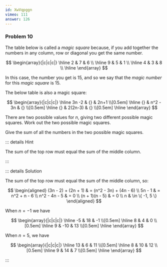 ```yaml
---
id: XwVqpggn
vimeo: 111
answer: 126
---
```


### Problem 10

The table below is called a _magic square_ because, if you add together the
numbers in any column, row or diagonal you get the same number.

$$
\begin{array}{|c|c|c|}
\hline
2 & 7 & 6 \\ \hline
9 & 5 & 1 \\ \hline
4 & 3 & 8 \\ \hline
\end{array}
$$

In this case, the number you get is $15$, and so we say that the _magic number_
for this _magic square_ is $15$.

The below table is also a magic square:

$$
\begin{array}{|c|c|c|}
\hline
3n -2   & {}        & 2n+1  \\[0.5em] \hline
{}      & n^2 - 3n  & {}    \\[0.5em] \hline
{}      & 2(2n-3)   & {}    \\[0.5em] \hline
\end{array}
$$

There are two possible values for $n$, giving two different possible magic
squares. Work out the two possible magic squares.

Give the sum of all the numbers in the two possible magic squares.

<AnswerInput :answer="$frontmatter.answer" />

::: details Hint

The sum of the top row must equal the sum of the middle column.

:::

::: details Solution

The sum of the top row must equal the sum of the middle column, so:

$$
\begin{aligned}
(3n - 2) + (2n + 1) & = (n^2 - 3n) + (4n - 6) \\
5n - 1 & = n^2 + n - 6 \\
n^2 - 4n - 5 & = 0 \\
(n + 1)(n - 5) & = 0 \\
n & \in \{ -1, 5 \}
\end{aligned}
$$

When $n = -1$ we have

$$
\begin{array}{|c|c|c|}
\hline
-5  & 18    & -1  \\[0.5em] \hline
8   & 4     & 0   \\[0.5em] \hline
9   & -10   & 13  \\[0.5em] \hline
\end{array}
$$

When $n = 5$, we have

$$
\begin{array}{|c|c|c|}
\hline
13  & 6   & 11  \\[0.5em] \hline
8   & 10  & 12  \\[0.5em] \hline
9   & 14  & 7   \\[0.5em] \hline
\end{array}
$$

:::
